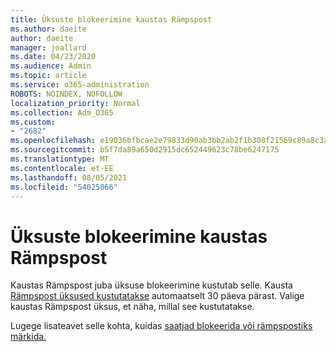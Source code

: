 ```yaml
---
title: Üksuste blokeerimine kaustas Rämpspost
ms.author: daeite
author: daeite
manager: joallard
ms.date: 04/23/2020
ms.audience: Admin
ms.topic: article
ms.service: o365-administration
ROBOTS: NOINDEX, NOFOLLOW
localization_priority: Normal
ms.collection: Adm_O365
ms.custom:
- "2682"
ms.openlocfilehash: e19036bfbcae2e79833d90ab3bb2ab2f1b308f21569c89a8c3ab2ac321c4214a
ms.sourcegitcommit: b5f7da89a650d2915dc652449623c78be6247175
ms.translationtype: MT
ms.contentlocale: et-EE
ms.lasthandoff: 08/05/2021
ms.locfileid: "54025066"
---
```

# <a name="blocking-items-in-your-junk-email-folder"></a>Üksuste blokeerimine kaustas Rämpspost

Kaustas Rämpspost juba üksuse blokeerimine kustutab selle. Kausta [Rämpspost üksused kustutatakse](https://outlook.live.com/mail/junkemail) automaatselt 30 päeva pärast. Valige kaustas Rämpspost üksus, et näha, millal see kustutatakse.

Lugege lisateavet selle kohta, kuidas [saatjad blokeerida või rämpspostiks märkida.](https://support.office.com/article/a3ece97b-82f8-4a5e-9ac3-e92fa6427ae4)